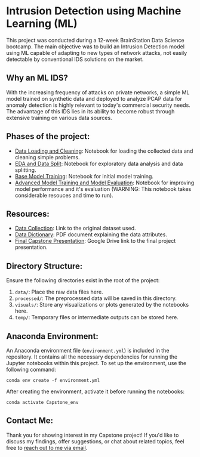 # Intrusion Detection using Machine Learning (ML)

This project was conducted during a 12-week BrainStation Data Science bootcamp. The main objective was to build an Intrusion Detection model using ML capable of adapting to new types of network attacks, not easily detectable by conventional IDS solutions on the market.

## Why an ML IDS?

With the increasing frequency of attacks on private networks, a simple ML model trained on synthetic data and deployed to analyze PCAP data for anomaly detection is highly relevant to today's commercial security needs. The advantage of this IDS lies in its ability to become robust through extensive training on various data sources.

## Phases of the project:

- [Data Loading and Cleaning](https://github.com/MDSV9/capstone/blob/a5fe55f857adb9b0bcd7ba43d08d54ab39bd78c6/Notebooks/Data%20Loading%20and%20Cleaning.ipynb): Notebook for loading the collected data and cleaning simple problems.
- [EDA and Data Split](https://github.com/MDSV9/capstone/blob/a5fe55f857adb9b0bcd7ba43d08d54ab39bd78c6/Notebooks/EDA%20and%20Train-Test%20Split.ipynb): Notebook for exploratory data analysis and data splitting.
- [Base Model Training](https://github.com/MDSV9/capstone/blob/a5fe55f857adb9b0bcd7ba43d08d54ab39bd78c6/Notebooks/Base%20Model.ipynb): Notebook for initial model training.
- [Advanced Model Training and Model Evaluation](https://github.com/MDSV9/capstone/blob/460c9f0f321827ecf8a28f52a9942484bdbb52de/Notebooks/Advanced%20modeling%20and%20Model%20Evaluation.ipynb): Notebook for improving model performance and it's evaluation (WARNING: This notebook takes considerable resouces and time to run).

## Resources:

- [Data Collection](https://drive.google.com/drive/folders/1z0_TUUPjnYUQ5X1e-gOQl3xVd3b7gquG?usp=sharing): Link to the original dataset used.
- [Data Dictionary](https://github.com/MDSV9/capstone/blob/a5fe55f857adb9b0bcd7ba43d08d54ab39bd78c6/data-dict.pdf): PDF document explaining the data attributes.
- [Final Capstone Presentation](https://drive.google.com/file/d/1MsTl-ni7F6vQhnJILQsl6QTOkjTfItjM/view?usp=drive_link): Google Drive link to the final project presentation.

## Directory Structure:

Ensure the following directories exist in the root of the project:

1. `data/`: Place the raw data files here.
2. `processed/`: The preprocessed data will be saved in this directory.
3. `visuals/`: Store any visualizations or plots generated by the notebooks here.
4. `temp/`: Temporary files or intermediate outputs can be stored here.

## Anaconda Environment:

An Anaconda environment file (`environment.yml`) is included in the repository. It contains all the necessary dependencies for running the Jupyter notebooks within this project. To set up the environment, use the following command:

`conda env create -f environment.yml`

After creating the environment, activate it before running the notebooks:

`conda activate Capstone_env`

## Contact Me: 

Thank you for showing interest in my Capstone project! If you'd like to discuss my findings, offer suggestions, or chat about related topics, feel free to [reach out to me via email](mailto:moisesdsvera+capstone@gmail.com).
